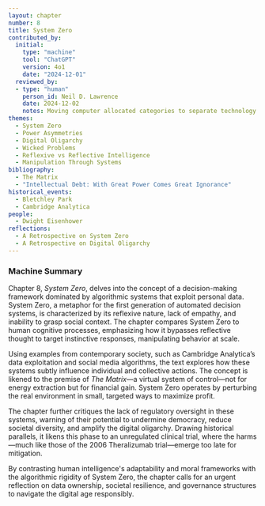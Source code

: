 ```yaml
---
layout: chapter
number: 8
title: System Zero
contributed_by:
  initial:
    type: "machine"
    tool: "ChatGPT"
    version: 4o1
    date: "2024-12-01"
  reviewed_by:
  - type: "human"
    person_id: Neil D. Lawrence
    date: 2024-12-02
    notes: Moving computer allocated categories to separate technology and media and to merge reflections.
themes:
  - System Zero
  - Power Asymmetries
  - Digital Oligarchy
  - Wicked Problems
  - Reflexive vs Reflective Intelligence
  - Manipulation Through Systems
bibliography:
  - The Matrix
  - "Intellectual Debt: With Great Power Comes Great Ignorance"
historical_events:
  - Bletchley Park
  - Cambridge Analytica
people:
  - Dwight Eisenhower
reflections:
  - A Retrospective on System Zero
  - A Retrospective on Digital Oligarchy
---
```


<div class="machine-commentary" markdown="1">
  
### Machine Summary

Chapter 8, *System Zero*, delves into the concept of a decision-making framework dominated by algorithmic systems that exploit personal data. System Zero, a metaphor for the first generation of automated decision systems, is characterized by its reflexive nature, lack of empathy, and inability to grasp social context. The chapter compares System Zero to human cognitive processes, emphasizing how it bypasses reflective thought to target instinctive responses, manipulating behavior at scale.

Using examples from contemporary society, such as Cambridge Analytica’s data exploitation and social media algorithms, the text explores how these systems subtly influence individual and collective actions. The concept is likened to the premise of *The Matrix*—a virtual system of control—not for energy extraction but for financial gain. System Zero operates by perturbing the real environment in small, targeted ways to maximize profit.

The chapter further critiques the lack of regulatory oversight in these systems, warning of their potential to undermine democracy, reduce societal diversity, and amplify the digital oligarchy. Drawing historical parallels, it likens this phase to an unregulated clinical trial, where the harms—much like those of the 2006 Theralizumab trial—emerge too late for mitigation.

By contrasting human intelligence's adaptability and moral frameworks with the algorithmic rigidity of System Zero, the chapter calls for an urgent reflection on data ownership, societal resilience, and governance structures to navigate the digital age responsibly.
</div>
